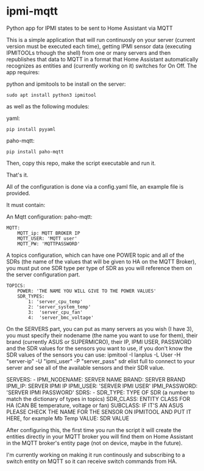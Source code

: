 # ipmi-mqtt
Python app for IPMI states to be sent to Home Assistant via MQTT

This is a simple application that will run continuosly on your server (current version must be executed each time), getting IPMI sensor data (executing IPMITOOLs trhough the shell) from one or many servers and then republishes that data to MQTT in a format that Home Assistant automatically recognizes as entities and (currently working on it) switches for On Off.
The app requires:

python and ipmitools to be install on the server:
```
sudo apt install python3 ipmitool
```


as well as the following modules:

yaml:
```
pip install pyyaml
```


paho-mqtt:
```
pip install paho-mqtt
```

Then, copy this repo, make the script executable and run it.

That's it.


All of the configuration is done via a config.yaml file, an example file is provided.

It must contain:

An Mqtt configuration:
paho-mqtt:
```
MQTT:
    MQTT_ip: MQTT BROKER IP
    MQTT_USER: 'MQTT user'
    MQTT_PW: 'MQTTPASSWORD'

```


    
A topics configuration, which can have one POWER topic and all of the SDRs (the name of the values that will be given to HA on the MQTT Broker), you must put one SDR type per type of SDR as you will reference them on the server configuration part.



```
TOPICS:
    POWER: 'THE NAME YOU WILL GIVE TO THE POWER VALUES'
    SDR_TYPES:
        1: 'server_cpu_temp'
        2: 'server_system_temp'
        3:  'server_cpu_fan'
        4:  'server_bmc_voltage'

```



On the SERVERS part, you can put as many servers as you wish  (I have 3), you must specify their nodename (the name you want to use for them), their brand (currently ASUS or SUPERMICRO), their IP, IPMI USER, PASSWORD and the SDR values for the sensors you want to use, if you don't know the SDR values of the sensors you can use:
ipmitool -I lanplus -L User -H "server-ip" -U "ipmi_user" -P "server_pass" sdr elist full
to connect to your server and see all of the available sensors and their SDR value.

SERVERS:
      - IPMI_NODENAME: SERVER NAME
        BRAND: SERVER BRAND
        IPMI_IP: SERVER IPMI IP
        IPMI_USER: 'SERVER IPMI USER'
        IPMI_PASSWORD: 'SERVER IPMI PASSWORD'
        SDRS:
            - SDR_TYPE: TYPE OF SDR (a number to match the dictionary of types in topics)
              SDR_CLASS: ENTITY CLASS FOR HA (CAN BE temperature, voltage or fan)
              SUBCLASS: IF IT'S AN ASUS PLEASE CHECK THE NAME FOR THE SENSOR ON IPMITOOL AND PUT IT HERE, for example Mb Temp
              VALUE: SDR VALUE 

After configuring this, the first time you run the script it will create the entities directly in your MQTT broker you will find them on Home Assistant in the MQTT broker's entity page (not on device, maybe in the future).

I'm currently working on making it run continously and subscribing to a switch entity on MQTT so it can receive switch commands from HA.
